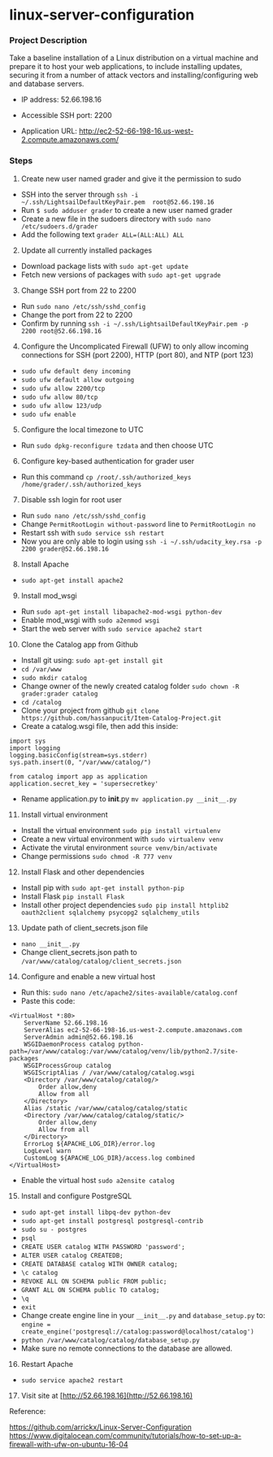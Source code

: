 # linux-server-configuration

### Project Description

Take a baseline installation of a Linux distribution on a virtual machine and prepare it to host your web applications, to include installing updates, securing it from a number of attack vectors and installing/configuring web and database servers.

- IP address: 52.66.198.16

- Accessible SSH port: 2200

- Application URL: http://ec2-52-66-198-16.us-west-2.compute.amazonaws.com/

### Steps

1. Create new user named grader and give it the permission to sudo
  - SSH into the server through `ssh -i ~/.ssh/LightsailDefaultKeyPair.pem  root@52.66.198.16`
  - Run `$ sudo adduser grader` to create a new user named grader
  - Create a new file in the sudoers directory with `sudo nano /etc/sudoers.d/grader`
  - Add the following text `grader ALL=(ALL:ALL) ALL`
   
2. Update all currently installed packages
  - Download package lists with `sudo apt-get update`
  - Fetch new versions of packages with `sudo apt-get upgrade`

3. Change SSH port from 22 to 2200
  - Run `sudo nano /etc/ssh/sshd_config`
  - Change the port from 22 to 2200
  - Confirm by running `ssh -i ~/.ssh/LightsailDefaultKeyPair.pem -p 2200 root@52.66.198.16`
  
4. Configure the Uncomplicated Firewall (UFW) to only allow incoming connections for SSH (port 2200), HTTP (port 80), and NTP (port 123)
  - `sudo ufw default deny incoming`
  - `sudo ufw default allow outgoing`
  - `sudo ufw allow 2200/tcp`
  - `sudo ufw allow 80/tcp`
  - `sudo ufw allow 123/udp`
  - `sudo ufw enable`
  
5. Configure the local timezone to UTC
  - Run `sudo dpkg-reconfigure tzdata` and then choose UTC
 
6. Configure key-based authentication for grader user
  - Run this command `cp /root/.ssh/authorized_keys /home/grader/.ssh/authorized_keys`

7. Disable ssh login for root user
  - Run `sudo nano /etc/ssh/sshd_config`
  - Change `PermitRootLogin without-password` line to `PermitRootLogin no`
  - Restart ssh with `sudo service ssh restart`
  - Now you are only able to login using `ssh -i ~/.ssh/udacity_key.rsa -p 2200 grader@52.66.198.16`
 
8. Install Apache
  - `sudo apt-get install apache2`

9. Install mod_wsgi
  - Run `sudo apt-get install libapache2-mod-wsgi python-dev`
  - Enable mod_wsgi with `sudo a2enmod wsgi`
  - Start the web server with `sudo service apache2 start`

  
10. Clone the Catalog app from Github
  - Install git using: `sudo apt-get install git`
  - `cd /var/www`
  - `sudo mkdir catalog`
  - Change owner of the newly created catalog folder `sudo chown -R grader:grader catalog`
  - `cd /catalog`
  - Clone your project from github `git clone https://github.com/hassanpucit/Item-Catalog-Project.git`
  - Create a catalog.wsgi file, then add this inside:
  ```
  import sys
  import logging
  logging.basicConfig(stream=sys.stderr)
  sys.path.insert(0, "/var/www/catalog/")
  
  from catalog import app as application
  application.secret_key = 'supersecretkey'
  ```
  - Rename application.py to __init__.py `mv application.py __init__.py`
  
11. Install virtual environment
  - Install the virtual environment `sudo pip install virtualenv`
  - Create a new virtual environment with `sudo virtualenv venv`
  - Activate the virutal environment `source venv/bin/activate`
  - Change permissions `sudo chmod -R 777 venv`

12. Install Flask and other dependencies
  - Install pip with `sudo apt-get install python-pip`
  - Install Flask `pip install Flask`
  - Install other project dependencies `sudo pip install httplib2 oauth2client sqlalchemy psycopg2 sqlalchemy_utils`

13. Update path of client_secrets.json file
  - `nano __init__.py`
  - Change client_secrets.json path to `/var/www/catalog/catalog/client_secrets.json`
  
14. Configure and enable a new virtual host
  - Run this: `sudo nano /etc/apache2/sites-available/catalog.conf`
  - Paste this code: 
  ```
  <VirtualHost *:80>
      ServerName 52.66.198.16
      ServerAlias ec2-52-66-198-16.us-west-2.compute.amazonaws.com
      ServerAdmin admin@52.66.198.16
      WSGIDaemonProcess catalog python-path=/var/www/catalog:/var/www/catalog/venv/lib/python2.7/site-packages
      WSGIProcessGroup catalog
      WSGIScriptAlias / /var/www/catalog/catalog.wsgi
      <Directory /var/www/catalog/catalog/>
          Order allow,deny
          Allow from all
      </Directory>
      Alias /static /var/www/catalog/catalog/static
      <Directory /var/www/catalog/catalog/static/>
          Order allow,deny
          Allow from all
      </Directory>
      ErrorLog ${APACHE_LOG_DIR}/error.log
      LogLevel warn
      CustomLog ${APACHE_LOG_DIR}/access.log combined
  </VirtualHost>
  ```
  - Enable the virtual host `sudo a2ensite catalog`

15. Install and configure PostgreSQL
  - `sudo apt-get install libpq-dev python-dev`
  - `sudo apt-get install postgresql postgresql-contrib`
  - `sudo su - postgres`
  - `psql`
  - `CREATE USER catalog WITH PASSWORD 'password';`
  - `ALTER USER catalog CREATEDB;`
  - `CREATE DATABASE catalog WITH OWNER catalog;`
  - `\c catalog`
  - `REVOKE ALL ON SCHEMA public FROM public;`
  - `GRANT ALL ON SCHEMA public TO catalog;`
  - `\q`
  - `exit`
  - Change create engine line in your `__init__.py` and `database_setup.py` to: 
  `engine = create_engine('postgresql://catalog:password@localhost/catalog')`
  - `python /var/www/catalog/catalog/database_setup.py`
  - Make sure no remote connections to the database are allowed. 
  
16. Restart Apache 
  - `sudo service apache2 restart`
  
17. Visit site at [http://52.66.198.16](http://52.66.198.16)

Reference:

https://github.com/arrickx/Linux-Server-Configuration
https://www.digitalocean.com/community/tutorials/how-to-set-up-a-firewall-with-ufw-on-ubuntu-16-04
